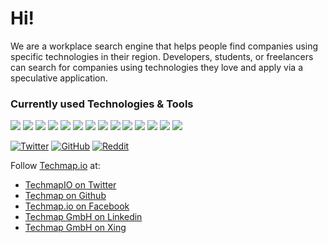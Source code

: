 # Hi!

We are a workplace search engine that helps people find companies using specific technologies in their region. Developers, students, or freelancers can search for companies using technologies they love and apply via a speculative application. 

### Currently used Technologies & Tools
![](https://img.shields.io/badge/Code-JavaScript-red?style=flat&logo=javascript&logoColor=white)
![](https://img.shields.io/badge/Code-Groovy-red?style=flat&logo=apache-groovy&logoColor=white)
![](https://img.shields.io/badge/Framework-React.js-orange?style=flat&logo=react&logoColor=white)
![](https://img.shields.io/badge/Framework-Next.js-orange?style=flat&logo=next.js&logoColor=white)
![](https://img.shields.io/badge/DB-MongoDB-yellow?style=flat&logo=mongodb&logoColor=white)
![](https://img.shields.io/badge/DB-Elasticsearch-yellow?style=flat&logo=elasticsearch&logoColor=white)
![](https://img.shields.io/badge/DevOps-Docker-blueviolet?style=flat&logo=docker&logoColor=white)
![](https://img.shields.io/badge/DevOps-Kubernetes-blueviolet?style=flat&logo=kubernetes&logoColor=white)
![](https://img.shields.io/badge/PaaS-Vercel-9cf?style=flat&logo=vercel&logoColor=white)
![](https://img.shields.io/badge/Cloud-AWS-9cf?style=flat&logo=mySQL&logoColor=white)
![](https://img.shields.io/badge/Editor-IntelliJ_IDEA-informational?style=flat&logo=intellij-idea&logoColor=white)
![](https://img.shields.io/badge/Editor-VSCode-informational?style=flat&logo=visual-studio-code&logoColor=white)
![](https://img.shields.io/badge/OS-Linux-blue?style=flat&logo=linux&logoColor=white)
![](https://img.shields.io/badge/OS-MacOS-blue?style=flat&logo=apple&logoColor=white)

[![Twitter](https://img.shields.io/twitter/follow/techmapio?label=Followers&style=social)](https://twitter.com/joergrech)
[![GitHub](https://img.shields.io/github/followers/techmap?affiliations=OWNER%2CCOLLABORATOR%2CORGANIZATION_MEMBER&style=social)](https://github.com/joergrech)
[![Reddit](https://img.shields.io/reddit/user-karma/combined/techmap_io?label=Karma&style=social)](https://www.reddit.com/user/Joerg_Rech)


Follow [Techmap.io](https://techmap.io) at:
* <a target="_blank" href="https://twitter.com/techmapio">TechmapIO on Twitter</a>
* <a target="_blank" href="https://github.com/Techmap">Techmap on Github</a>
* <a target="_blank" href="https://www.facebook.com/techmap.io">Techmap.io on Facebook</a>
* <a target="_blank" href="https://www.linkedin.com/company/techmap-gmbh">Techmap GmbH on Linkedin</a>
* <a target="_blank" href="https://www.xing.com/pages/techmapgmbh">Techmap GmbH on Xing</a> 

<!--
[![GitHub](https://img.shields.io/github/stars/techmap?style=social)](https://github.com/joergrech)

[![My GitHub stats](https://github-readme-stats.vercel.app/api?username=techmap&include_all_commits=true&count_private=true&show_icons=true&line_height=20&theme=radical)](https://github.com/anuraghazra/github-readme-stats)
[![Top Langs](https://github-readme-stats.vercel.app/api/top-langs/?username=techmap&include_all_commits=true&count_private=true&show_icons=true&hide=html,CSS&theme=radical)](https://github.com/anuraghazra/github-readme-stats)

**joergrech/joergrech** is a ✨ _special_ ✨ repository because its `README.md` (this file) appears on your GitHub profile.

Here are some ideas to get you started:

- 🔭 I’m currently working on ...
- 🌱 I’m currently learning ...
- 👯 I’m looking to collaborate on ...
- 🤔 I’m looking for help with ...
- 💬 Ask me about ...
- 📫 How to reach me: ...
- 😄 Pronouns: ...
- ⚡ Fun fact: ...
-->
